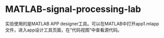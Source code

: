 # MATLAB-signal-processing-lab
实验使用的是MATLAB APP designer工具。可以在MATLAB中打开app1.mlapp文件，进入app设计工具页面，在“代码视图”中查看源代码。
